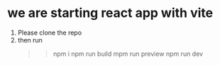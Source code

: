 # we are starting react app with vite

1. Please clone the repo
2. then run
   > > npm i
   > > npm run build
   > > mpm run preview
   > > npm run dev
